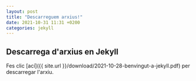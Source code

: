 ```yaml
---
layout: post
title: "Descarreguem arxius!"
date: 2021-10-31 11:31 +0200
categories: jekyll
---
```


## Descarrega d'arxius en Jekyll

Fes clic [ací]({{ site.url }}/download/2021-10-28-benvingut-a-jekyll.pdf) per descarregar l'arxiu.